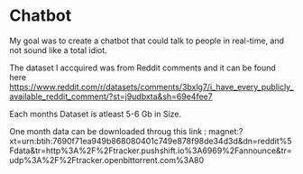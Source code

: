 # Chatbot

My goal was to create a chatbot that could talk to people in real-time, and not sound like a total idiot.

The dataset I accquired was from Reddit comments and it can be found here
https://www.reddit.com/r/datasets/comments/3bxlg7/i_have_every_publicly_available_reddit_comment/?st=j9udbxta&sh=69e4fee7 

Each months Dataset is atleast 5-6 Gb in Size.

One month data can be downloaded throug this link :
magnet:?xt=urn:btih:7690f71ea949b868080401c749e878f98de34d3d&dn=reddit%5Fdata&tr=http%3A%2F%2Ftracker.pushshift.io%3A6969%2Fannounce&tr=udp%3A%2F%2Ftracker.openbittorrent.com%3A80
